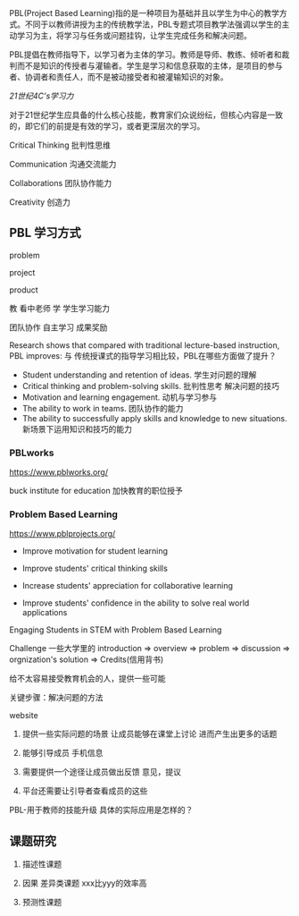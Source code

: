 
PBL(Project Based Learning)指的是一种项目为基础并且以学生为中心的教学方式。不同于以教师讲授为主的传统教学法，PBL专题式项目教学法强调以学生的主动学习为主，将学习与任务或问题挂钩，让学生完成任务和解决问题。

PBL提倡在教师指导下，以学习者为主体的学习。教师是导师、教练、倾听者和裁判而不是知识的传授者与灌输者。学生是学习和信息获取的主体，是项目的参与者、协调者和责任人，而不是被动接受者和被灌输知识的对象。

*21世纪4C's学习力*

对于21世纪学生应具备的什么核心技能，教育家们众说纷纭，但核心内容是一致的，即它们的前提是有效的学习，或者更深层次的学习。

Critical Thinking 批判性思维

Communication 沟通交流能力

Collaborations 团队协作能力

Creativity 创造力


## PBL 学习方式

problem

project

product

教 看中老师
学 学生学习能力

团队协作 自主学习 成果奖励

Research shows that compared with traditional lecture-based instruction, PBL improves:
与 传统授课式的指导学习相比较，PBL在哪些方面做了提升？

* Student understanding and retention of ideas. 学生对问题的理解
* Critical thinking and problem-solving skills. 批判性思考 解决问题的技巧
* Motivation and learning engagement. 			动机与学习参与
* The ability to work in teams.					团队协作的能力
* The ability to successfully apply skills and knowledge to new situations. 新场景下运用知识和技巧的能力

### PBLworks
https://www.pblworks.org/

buck institute for education 加快教育的职位授予


### Problem Based Learning
https://www.pblprojects.org/

* Improve motivation for student learning

* Improve students' critical thinking skills

* Increase students' appreciation for collaborative learning 

* Improve students' confidence in the ability to solve real world applications


Engaging Students in STEM with Problem Based Learning

Challenge 一些大学里的
introduction => overview => problem => discussion => orgnization's solution => Credits(信用背书) 

给不太容易接受教育机会的人，提供一些可能

关键步骤：解决问题的方法

website

1. 提供一些实际问题的场景 让成员能够在课堂上讨论 进而产生出更多的话题

2. 能够引导成员 手机信息

3. 需要提供一个途径让成员做出反馈 意见，提议

4. 平台还需要让引导者查看成员的这些

PBL-用于教师的技能升级 具体的实际应用是怎样的？


## 课题研究

1. 描述性课题

2. 因果 差异类课题  xxx比yyy的效率高

3. 预测性课题



